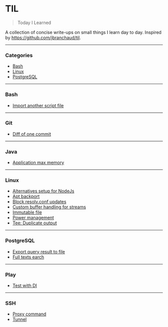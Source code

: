 # TIL

> Today I Learned

A collection of concise write-ups on small things I learn day to day. Inspired by https://github.com/jbranchaud/til.

---

### Categories

* [Bash](#bash)
* [Linux](#linux)
* [PostgreSQL](#postgresql)


---

### Bash

- [Import another script file](bash/import.md)

---

### Git

- [Diff of one commit](git/diff-one.md)

---

### Java

- [Application max memory](java/max-memory.md)

---

### Linux

- [Alternatives setup for NodeJs](linux/alternatives.md)
- [Apt backport](linux/apt-backport.md)
- [Block resolv.conf updates](linux/resolv-conf.md)
- [Custom buffer handling for streams](linux/stdbuf.md)
- [Immutable file](linux/immutable-file.md)
- [Power management](linux/power.md)
- [Tee: Duplicate output](linux/tee.md)

---

### PostgreSQL

- [Export query result to file](postgres/export-query-file.md)
- [Full texts earch](postgres/full-text.md)

---

### Play

- [Test with DI](play/di-with-application.md)

----

### SSH

  - [Proxy command](ssh/proxy-command.md)
  - [Tunnel](ssh/tunnel.md)
